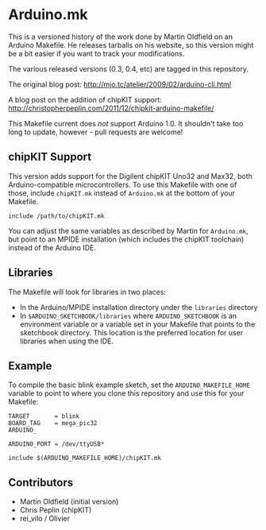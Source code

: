 # Arduino.mk

This is a versioned history of the work done by Martin Oldfield on an Arduino
Makefile. He releases tarballs on his website, so this version might be a bit
easier if you want to track your modifications.

The various released versions (0.3, 0.4, etc) are tagged in this repository.

The original blog post: http://mjo.tc/atelier/2009/02/arduino-cli.html

A blog post on the addition of chipKIT support:
http://christopherpeplin.com/2011/12/chipkit-arduino-makefile/

This Makefile current does *not* support Arduino 1.0. It shouldn't take too long
to update, however - pull requests are welcome!

## chipKIT Support

This version adds support for the Digilent chipKIT Uno32 and Max32, both
Arduino-compatible microcontrollers. To use this Makefile with one of those,
include `chipKIT.mk` instead of `Arduino.mk` at the bottom of your Makefile.

    include /path/to/chipKIT.mk

You can adjust the same variables as described by Martin for `Arduino.mk`, but
point to an MPIDE installation (which includes the chipKIT toolchain) instead of
the Arduino IDE.

## Libraries

The Makefile will look for libraries in two places:

* In the Arduino/MPIDE installation directory under the `libraries` directory
* In `$ARDUINO_SKETCHBOOK/libraries` where `ARDUINO_SKETCHBOOK` is an
  environment variable or a variable set in your Makefile that points to the
  sketchbook directory. This location is the preferred location for user
  libraries when using the IDE.

## Example

To compile the basic blink example sketch, set the `ARDUINO_MAKEFILE_HOME`
variable to point to where you clone this repository and use this for your
Makefile:

    TARGET       = blink
    BOARD_TAG    = mega_pic32
    ARDUINO_

    ARDUINO_PORT = /dev/ttyUSB*

    include $(ARDUINO_MAKEFILE_HOME)/chipKIT.mk

## Contributors

* Martin Oldfield (initial version)
* Chris Peplin (chipKIT)
* rei_vilo / Olivier
